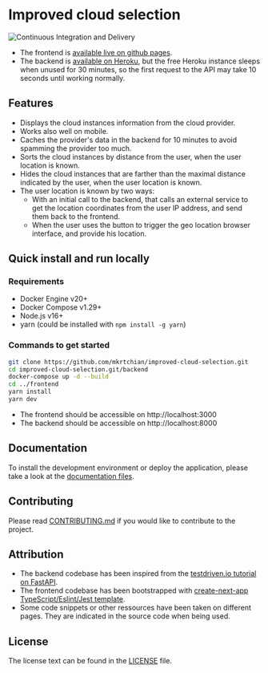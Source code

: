 # Improved cloud selection

![Continuous Integration and Delivery](https://github.com/mkrtchian/improved-cloud-selection/workflows/Continuous%20Integration%20and%20Delivery/badge.svg?branch=main)

- The frontend is [available live on github pages](https://mkrtchian.github.io/improved-cloud-selection/).
- The backend is [available on Heroku](https://damp-fortress-19341.herokuapp.com/clouds), but the free Heroku instance sleeps when unused for 30 minutes, so the first request to the API may take 10 seconds until working normally.

## Features

- Displays the cloud instances information from the cloud provider.
- Works also well on mobile.
- Caches the provider's data in the backend for 10 minutes to avoid spamming the provider too much.
- Sorts the cloud instances by distance from the user, when the user location is known.
- Hides the cloud instances that are farther than the maximal distance indicated by the user, when the user location is known.
- The user location is known by two ways:
  - With an initial call to the backend, that calls an external service to get the location coordinates from the user IP address, and send them back to the frontend.
  - When the user uses the button to trigger the geo location browser interface, and provide his location.

## Quick install and run locally

### Requirements

- Docker Engine v20+
- Docker Compose v1.29+
- Node.js v16+
- yarn (could be installed with `npm install -g yarn`)

### Commands to get started

```bash
git clone https://github.com/mkrtchian/improved-cloud-selection.git
cd improved-cloud-selection.git/backend
docker-compose up -d --build
cd ../frontend
yarn install
yarn dev
```

- The frontend should be accessible on http://localhost:3000
- The backend should be accessible on http://localhost:8000

## Documentation

To install the development environment or deploy the application, please take a look at the [documentation files](docs/).

## Contributing

Please read [CONTRIBUTING.md](CONTRIBUTING.md) if you would like to contribute to the project.

## Attribution

- The backend codebase has been inspired from the [testdriven.io tutorial on FastAPI](https://testdriven.io/courses/tdd-fastapi/).
- The frontend codebase has been bootstrapped with [create-next-app TypeScript/Eslint/Jest template](https://github.com/vercel/next.js/tree/canary/examples/with-typescript-eslint-jest).
- Some code snippets or other ressources have been taken on different pages. They are indicated in the source code when being used.

## License

The license text can be found in the [LICENSE](LICENSE) file.

